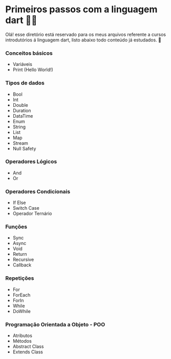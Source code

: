 # Primeiros passos com a linguagem dart 👨‍💻

Olá! esse diretório está reservado para os meus arquivos referente a cursos introdutórios á linguagem dart, listo abaixo todo conteúdo já estudados. 📝

### Conceitos básicos

* Variáveis
* Print (Hello World!)

### Tipos de dados

- Bool
- Int
- Double
- Duration
- DataTime
- Enum
- String
- List 
- Map
- Stream
- Null Safety

### Operadores Lógicos

- And
- Or

### Operadores Condicionais

- If Else
- Switch Case
- Operador Ternário

### Funções

- Sync
- Async
- Void
- Return
- Recursive
- Callback

### Repetições

- For
- ForEach
- ForIn
- While
- DoWhile

### Programação Orientada a Objeto - POO

- Atributos
- Métodos
- Abstract Class
- Extends Class